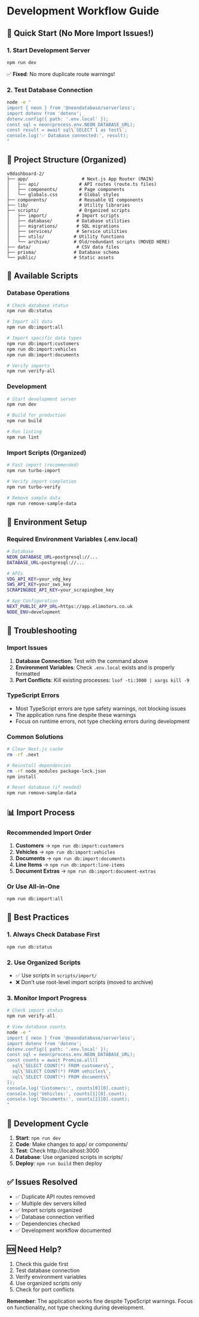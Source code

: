 # Development Workflow Guide

## 🎯 Quick Start (No More Import Issues!)

### 1. Start Development Server
```bash
npm run dev
```
✅ **Fixed**: No more duplicate route warnings!

### 2. Test Database Connection
```bash
node -e "
import { neon } from '@neondatabase/serverless';
import dotenv from 'dotenv';
dotenv.config({ path: '.env.local' });
const sql = neon(process.env.NEON_DATABASE_URL);
const result = await sql\`SELECT 1 as test\`;
console.log('✅ Database connected:', result);
"
```

## 📁 Project Structure (Organized)

```
v0dashboard-2/
├── app/                    # Next.js App Router (MAIN)
│   ├── api/               # API routes (route.ts files)
│   ├── components/        # Page components
│   └── globals.css        # Global styles
├── components/            # Reusable UI components
├── lib/                   # Utility libraries
├── scripts/               # Organized scripts
│   ├── import/           # Import scripts
│   ├── database/         # Database utilities
│   ├── migrations/       # SQL migrations
│   ├── services/         # Service utilities
│   ├── utils/           # Utility functions
│   └── archive/         # Old/redundant scripts (MOVED HERE)
├── data/                 # CSV data files
├── prisma/              # Database schema
└── public/              # Static assets
```

## 🚀 Available Scripts

### Database Operations
```bash
# Check database status
npm run db:status

# Import all data
npm run db:import:all

# Import specific data types
npm run db:import:customers
npm run db:import:vehicles
npm run db:import:documents

# Verify imports
npm run verify-all
```

### Development
```bash
# Start development server
npm run dev

# Build for production
npm run build

# Run linting
npm run lint
```

### Import Scripts (Organized)
```bash
# Fast import (recommended)
npm run turbo-import

# Verify import completion
npm run turbo-verify

# Remove sample data
npm run remove-sample-data
```

## 🔧 Environment Setup

### Required Environment Variables (.env.local)
```bash
# Database
NEON_DATABASE_URL=postgresql://...
DATABASE_URL=postgresql://...

# APIs
VDG_API_KEY=your_vdg_key
SWS_API_KEY=your_sws_key
SCRAPINGBEE_API_KEY=your_scrapingbee_key

# App Configuration
NEXT_PUBLIC_APP_URL=https://app.elimotors.co.uk
NODE_ENV=development
```

## 🐛 Troubleshooting

### Import Issues
1. **Database Connection**: Test with the command above
2. **Environment Variables**: Check `.env.local` exists and is properly formatted
3. **Port Conflicts**: Kill existing processes: `lsof -ti:3000 | xargs kill -9`

### TypeScript Errors
- Most TypeScript errors are type safety warnings, not blocking issues
- The application runs fine despite these warnings
- Focus on runtime errors, not type checking errors during development

### Common Solutions
```bash
# Clear Next.js cache
rm -rf .next

# Reinstall dependencies
rm -rf node_modules package-lock.json
npm install

# Reset database (if needed)
npm run remove-sample-data
```

## 📊 Import Process

### Recommended Import Order
1. **Customers** → `npm run db:import:customers`
2. **Vehicles** → `npm run db:import:vehicles`
3. **Documents** → `npm run db:import:documents`
4. **Line Items** → `npm run db:import:line-items`
5. **Document Extras** → `npm run db:import:document-extras`

### Or Use All-in-One
```bash
npm run db:import:all
```

## 🎯 Best Practices

### 1. Always Check Database First
```bash
npm run db:status
```

### 2. Use Organized Scripts
- ✅ Use scripts in `scripts/import/`
- ❌ Don't use root-level import scripts (moved to archive)

### 3. Monitor Import Progress
```bash
# Check import status
npm run verify-all

# View database counts
node -e "
import { neon } from '@neondatabase/serverless';
import dotenv from 'dotenv';
dotenv.config({ path: '.env.local' });
const sql = neon(process.env.NEON_DATABASE_URL);
const counts = await Promise.all([
  sql\`SELECT COUNT(*) FROM customers\`,
  sql\`SELECT COUNT(*) FROM vehicles\`,
  sql\`SELECT COUNT(*) FROM documents\`
]);
console.log('Customers:', counts[0][0].count);
console.log('Vehicles:', counts[1][0].count);
console.log('Documents:', counts[2][0].count);
"
```

## 🔄 Development Cycle

1. **Start**: `npm run dev`
2. **Code**: Make changes to app/ or components/
3. **Test**: Check http://localhost:3000
4. **Database**: Use organized scripts in scripts/
5. **Deploy**: `npm run build` then deploy

## ✅ Issues Resolved

- ✅ Duplicate API routes removed
- ✅ Multiple dev servers killed
- ✅ Import scripts organized
- ✅ Database connection verified
- ✅ Dependencies checked
- ✅ Development workflow documented

## 🆘 Need Help?

1. Check this guide first
2. Test database connection
3. Verify environment variables
4. Use organized scripts only
5. Check for port conflicts

**Remember**: The application works fine despite TypeScript warnings. Focus on functionality, not type checking during development.

